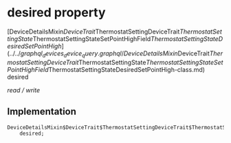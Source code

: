 


# desired property






[DeviceDetailsMixin$DeviceTrait$ThermostatSettingDeviceTrait$ThermostatSettingState$ThermostatSettingStateSetPointHighField$ThermostatSettingStateDesiredSetPointHigh](../../graphql_devices_device_query.graphql/DeviceDetailsMixin$DeviceTrait$ThermostatSettingDeviceTrait$ThermostatSettingState$ThermostatSettingStateSetPointHighField$ThermostatSettingStateDesiredSetPointHigh-class.md) desired
  
_read / write_






## Implementation

```dart
DeviceDetailsMixin$DeviceTrait$ThermostatSettingDeviceTrait$ThermostatSettingState$ThermostatSettingStateSetPointHighField$ThermostatSettingStateDesiredSetPointHigh
    desired;


```







